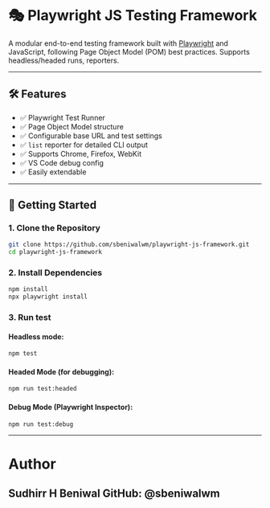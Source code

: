 # 🎭 Playwright JS Testing Framework

A modular end-to-end testing framework built with [Playwright](https://playwright.dev) and JavaScript, following Page Object Model (POM) best practices. Supports headless/headed runs, reporters.

---

## 🛠️ Features

- ✅ Playwright Test Runner
- ✅ Page Object Model structure
- ✅ Configurable base URL and test settings
- ✅ `list` reporter for detailed CLI output
- ✅ Supports Chrome, Firefox, WebKit
- ✅ VS Code debug config
- ✅ Easily extendable

---

## 🚀 Getting Started

### 1. Clone the Repository

```bash
git clone https://github.com/sbeniwalwm/playwright-js-framework.git
cd playwright-js-framework
```

### 2. Install Dependencies
```bash
npm install
npx playwright install
```

### 3. Run test 
#### Headless mode:
```bash
npm test
```

#### Headed Mode (for debugging):
```bash
npm run test:headed
```

#### Debug Mode (Playwright Inspector):
```bash
npm run test:debug
```

---
# Author
Sudhirr H Beniwal
GitHub: @sbeniwalwm
---
